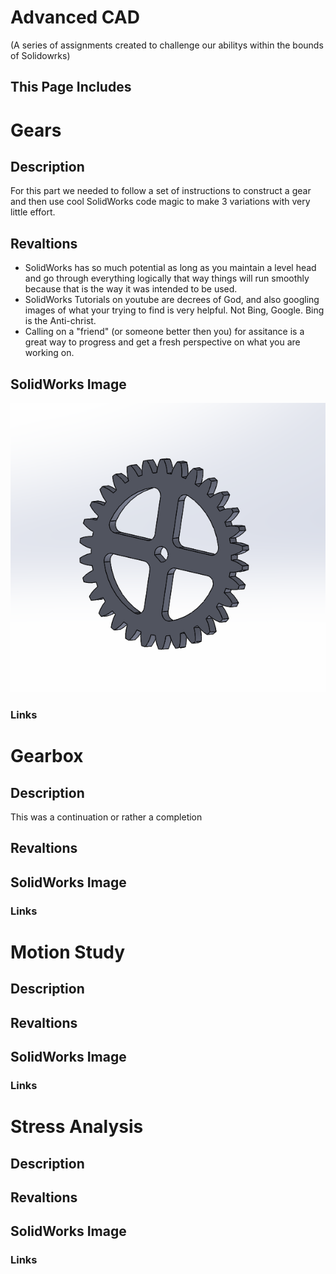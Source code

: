 # Advanced CAD
(A series of assignments created to challenge our abilitys within the bounds of Solidowrks)
## This Page Includes

# Gears

## Description
For this part we needed to follow a set of instructions to construct a gear and then use cool SolidWorks code magic to make 3 variations with very little effort. 
## Revaltions
* SolidWorks has so much potential as long as you maintain a level head and go through everything logically that way things will run smoothly because that is the way it was intended to be used.
* SolidWorks Tutorials on youtube are decrees of God, and also googling images of what your trying to find is very helpful. Not Bing, Google. Bing is the Anti-christ. 
* Calling on a "friend" (or someone better then you) for assitance is a great way to progress and get a fresh perspective on what you are working on. 
## SolidWorks Image
<img src="CAD Screenshots/root gear image.PNG">

### Links

# Gearbox

## Description
This was a continuation or rather a completion 
## Revaltions
## SolidWorks Image
### Links

# Motion Study

## Description
## Revaltions
## SolidWorks Image
### Links

# Stress Analysis

## Description
## Revaltions
## SolidWorks Image
### Links